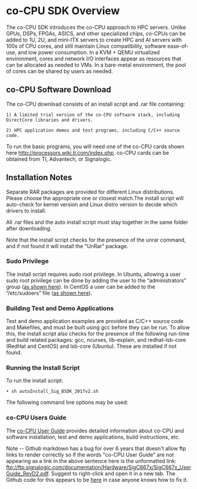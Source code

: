 # co-CPU SDK Overview

The co-CPU SDK introduces the co-CPU approach to HPC servers.  Unlike GPUs, DSPs, FPGAs, ASICS, and other specialized chips, co-CPUs can be added to 1U, 2U, and mini-ITX servers to create HPC and AI servers with 100s of CPU cores, and still maintain Linux compatibility, software ease-of-use, and low power consumption. In a KVM + QEMU virtualized environment, cores and network I/O interfaces appear as resources that can be allocated as needed to VMs.  In a bare-metal environment, the pool of cores can be shared by users as needed.

## co-CPU Software Download

The co-CPU download consists of an install script and .rar file containing:
  
    1) A limited trial version of the co-CPU software stack, including DirectCore libraries and drivers.

    2) HPC application demos and test programs, including C/C++ source code.
    
To run the basic programs, you will need one of the co-CPU cards shown here http://processors.wiki.ti.com/index.php.   co-CPU cards can be obtained from TI, Advantech, or Signalogic.

## Installation Notes

Separate RAR packages are provided for different Linux distributions. Please choose the appropriate one or closest match.The install script will auto-check for kernel version and Linux distro version to decide which drivers to install.

All .rar files and the auto install script must stay together in the same folder after downloading.

Note that the install script checks for the presence of the unrar command, and if not found it will install the "UnRar" package.

### Sudo Privilege

The install script requires sudo root privilege.  In Ubuntu, allowing a user sudo root privilege can be done by adding the user to the “administrators” group (<a href=http://askubuntu.com/questions/168280/how#do#i#grant#sudo#privileges#to#an#existing#user target="_blank">as shown here</a>).  In CentOS a user can be added to the “/etc/sudoers” file (<a href="https://wiki.centos.org/TipsAndTricks/BecomingRoot" target="_blank">as shown here</a>).

### Building Test and Demo Applications

Test and demo application examples are provided as C/C++ source code and Makefiles, and must be built using gcc before they can be run.  To allow this, the install script also checks for the presence of the following run-time and build related packages:  gcc, ncurses, lib-explain, and redhat-lsb-core (RedHat and CentOS) and lsb-core (Ubuntu).  These are installed if not found.

### Running the Install Script

To run the install script: 

    • sh autoInstall_Sig_BSDK_2017v2.sh
 
The following command line options may be used:



### co-CPU Users Guide

The <a href="ftp://ftp.signalogic.com/documentation/Hardware/SigC667x/SigC667x_UserGuide_RevD2.pdf " target="_blank">co-CPU User Guide</a> provides detailed information about co-CPU and software installation, test and demo applications, build instructions, etc.

Note -- Github markdown has a bug for over 6 years that doesn't allow ftp links to render correctly so if the words "co-CPU User Guide" are not appearing as a link in the above sentence here is the unformatted link:  ftp://ftp.signalogic.com/documentation/Hardware/SigC667x/SigC667x_UserGuide_RevD2.pdf.  Suggest to right-click and open it in a new tab.  The Github code for this appears to be <a href="https://github.com/mattermost/platform/pull/1053/files" target="_blank">here</a> in case anyone knows how to fix it.
